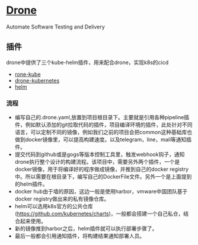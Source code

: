 # [Drone](https://drone.io)

Automate Software Testing and Delivery

## 插件

drone中提供了三个kube-helm插件，用来配合drone，实现k8s的cicd

* [rone-kube](http://plugins.drone.io/vallard/drone-kube/)
* [drone-kubernetes](http://plugins.drone.io/mactynow/drone-kubernetes/)
* [helm](http://plugins.drone.io/ipedrazas/drone-helm/)

### 流程

* 编写自己的.drone.yaml,放置到项目根目录下。主要就是引用各种pipeline插件，例如默认添加的git拉取代码的插件，项目编译环境的插件，此处针对不同语言，可以定制不同的镜像，例如我们之前的项目会把common这种基础库也做到docker镜像里，可以提高构建速度。以及telegram，line，mail等通知插件。
* 提交代码到github或是gogs等版本控制工具里，触发webhook钩子，通知drone执行整个设计的构建流程。该项目中，需要另外两个插件，一个是docker镜像，用于将编译好的程序做成镜像，并推到自己的docker registry中。所以需要在根目录下，编写自己的DockerFile文件。另外一个是上面提到的helm插件。
* docker hub由于墙的原因，这边一般是使用harbor，vmware中国团队基于docker registry做出来的私有镜像仓库。
* helm可以选用k8s官方的公共仓库(https://github.com/kubernetes/charts)，一般都会搭建一个自己私仓，结合起来使用。
* 新的镜像推到harbor之后，helm插件就可以执行部署步骤了。
* 最后一般都会引用通知插件，将构建结果通知部署人员。
